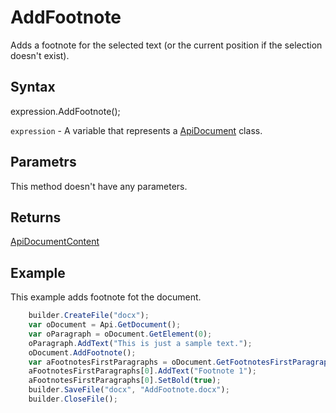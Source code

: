 # AddFootnote

Adds a footnote for the selected text (or the current position if the selection doesn't exist).

## Syntax

expression.AddFootnote();

`expression` - A variable that represents a [ApiDocument](../ApiDocument.md) class.

## Parametrs

This method doesn't have any parameters.

## Returns

[ApiDocumentContent](../../ApiDocumentContent/ApiDocumentContent.md)

## Example

This example adds footnote fot the document.

```javascript
	builder.CreateFile("docx");
	var oDocument = Api.GetDocument();
	var oParagraph = oDocument.GetElement(0); 
	oParagraph.AddText("This is just a sample text.");
	oDocument.AddFootnote();
	var aFootnotesFirstParagraphs = oDocument.GetFootnotesFirstParagraphs();
	aFootnotesFirstParagraphs[0].AddText("Footnote 1");
	aFootnotesFirstParagraphs[0].SetBold(true);
	builder.SaveFile("docx", "AddFootnote.docx");
	builder.CloseFile();
```